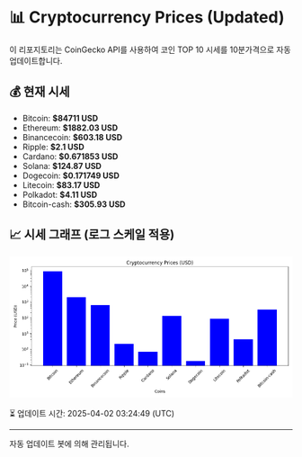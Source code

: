 
# 📊 Cryptocurrency Prices (Updated)

이 리포지토리는 CoinGecko API를 사용하여 코인 TOP 10 시세를 10분가격으로 자동 업데이트합니다.

## 💰 현재 시세
- Bitcoin: **$84711 USD**
- Ethereum: **$1882.03 USD**
- Binancecoin: **$603.18 USD**
- Ripple: **$2.1 USD**
- Cardano: **$0.671853 USD**
- Solana: **$124.87 USD**
- Dogecoin: **$0.171749 USD**
- Litecoin: **$83.17 USD**
- Polkadot: **$4.11 USD**
- Bitcoin-cash: **$305.93 USD**

## 📈 시세 그래프 (로그 스케일 적용)
![Crypto Prices](crypto_prices.png)

⏳ 업데이트 시간: 2025-04-02 03:24:49 (UTC)

---
자동 업데이트 봇에 의해 관리됩니다.
